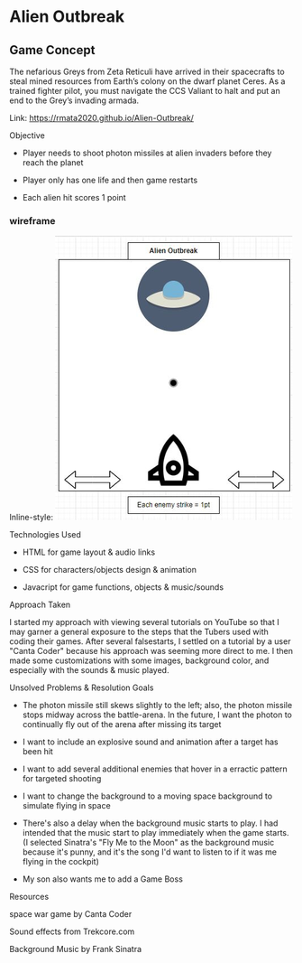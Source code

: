 # Alien Outbreak

## Game Concept

The nefarious Greys from Zeta Reticuli have arrived in their spacecrafts to steal mined resources from Earth’s colony on the dwarf planet Ceres.  As a trained fighter pilot, you must navigate the CCS Valiant to halt and put an end to the Grey’s invading armada.

Link: https://rmata2020.github.io/Alien-Outbreak/

Objective

* Player needs to shoot photon missiles at alien invaders before they reach the planet

* Player only has one life and then game restarts

* Each alien hit scores 1 point


### wireframe

Inline-style: 
![alt text](./Img/Alien%20Outbreak%20Wireframe.JPG)


Technologies Used

* HTML for game layout & audio links

* CSS for characters/objects design & animation

* Javacript for game functions, objects & music/sounds


Approach Taken

I started my approach with viewing several tutorials on YouTube so that I may garner a general exposure to the steps that the Tubers used with coding their games.  After several falsestarts, I settled on a tutorial by a user "Canta Coder" because his approach was seeming more direct to me.  I then made some customizations with some images, background color, and especially with the sounds & music played. 

Unsolved Problems & Resolution Goals

- The photon missile still skews slightly to the left; also, the photon missile stops midway across the battle-arena.  In the future, I want the photon to continually fly out of the arena after missing its target

- I want to include an explosive sound and animation after a target has been hit

- I want to add several additional enemies that hover in a erractic pattern for targeted shooting

- I want to change the background to a moving space background to simulate flying in space

- There's also a delay when the background music starts to play.  I had intended that the music start to play immediately when the game starts.  (I selected Sinatra's "Fly Me to the Moon" as the background music because it's punny, and it's the song I'd want to listen to if it was me flying in the cockpit)

- My son also wants me to add a Game Boss


Resources

space war game by Canta Coder

Sound effects from Trekcore.com

Background Music by Frank Sinatra


